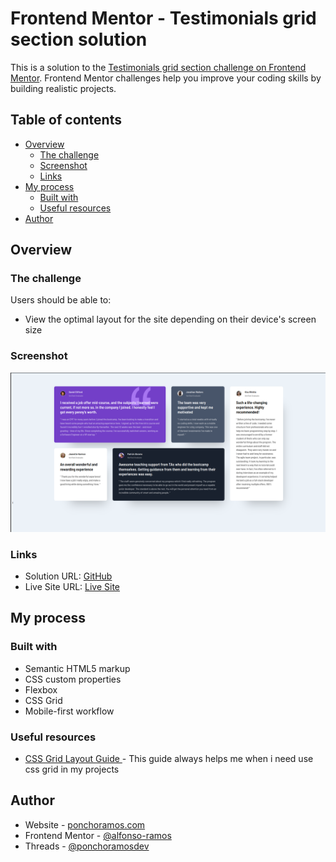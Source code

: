 # Frontend Mentor - Testimonials grid section solution

This is a solution to the [Testimonials grid section challenge on Frontend Mentor](https://www.frontendmentor.io/challenges/testimonials-grid-section-Nnw6J7Un7). Frontend Mentor challenges help you improve your coding skills by building realistic projects. 

## Table of contents

- [Overview](#overview)
  - [The challenge](#the-challenge)
  - [Screenshot](#screenshot)
  - [Links](#links)
- [My process](#my-process)
  - [Built with](#built-with)
  - [Useful resources](#useful-resources)
- [Author](#author)

## Overview

### The challenge

Users should be able to:

- View the optimal layout for the site depending on their device's screen size

### Screenshot

![](./image.png)


### Links

- Solution URL: [GitHub](https://github.com/alfonso-ramos/testimonials-grid-section)
- Live Site URL: [Live Site](https://alfonso-ramos.github.io/testimonials-grid-section/)

## My process

### Built with

- Semantic HTML5 markup
- CSS custom properties
- Flexbox
- CSS Grid
- Mobile-first workflow

### Useful resources

- [ CSS Grid Layout Guide ](https://css-tricks.com/snippets/css/complete-guide-grid/) - This guide always helps me when i need use css grid in my projects


## Author
- Website - [ponchoramos.com](https://www.ponchoramos.com)
- Frontend Mentor - [@alfonso-ramos](https://www.frontendmentor.io/profile/alfonso-ramos)
- Threads - [@ponchoramosdev](https://www.threads.net/@ponchoramosdev?hl=es-la)